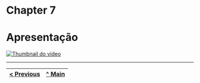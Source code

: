 # Chapter 7
# Apresentação

[![Thumbnail do vídeo](https://img.youtube.com/vi/uEHBqkfBN7o/1.jpg)](https://youtu.be/uEHBqkfBN7o)

---

| [< Previous](C6.md) | [^ Main](../README.md) |
|:----------------------------------:|:----------------------------------:|
